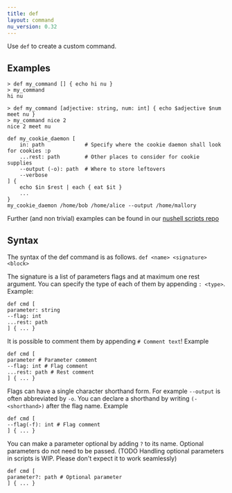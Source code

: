 ```yaml
---
title: def
layout: command
nu_version: 0.32
---
```


Use `def` to create a custom command.

## Examples

```shell
> def my_command [] { echo hi nu }
> my_command
hi nu
```

```shell
> def my_command [adjective: string, num: int] { echo $adjective $num meet nu }
> my_command nice 2
nice 2 meet nu
```

```shell
def my_cookie_daemon [
    in: path             # Specify where the cookie daemon shall look for cookies :p
    ...rest: path        # Other places to consider for cookie supplies
    --output (-o): path  # Where to store leftovers
    --verbose
] {
    echo $in $rest | each { eat $it }
    ...
}
my_cookie_daemon /home/bob /home/alice --output /home/mallory
```

Further (and non trivial) examples can be found in our [nushell scripts repo](https://github.com/nushell/nu_scripts)

## Syntax

The syntax of the def command is as follows.
`def <name> <signature> <block>`

The signature is a list of parameters flags and at maximum one rest argument. You can specify the type of each of them by appending `: <type>`.
Example:
```shell
def cmd [
parameter: string
--flag: int
...rest: path
] { ... }
```

It is possible to comment them by appending `# Comment text`!
Example
```shell
def cmd [
parameter # Parameter comment
--flag: int # Flag comment
...rest: path # Rest comment
] { ... }
```

Flags can have a single character shorthand form. For example `--output` is often abbreviated by `-o`. You can declare a shorthand by writing `(-<shorthand>)` after the flag name.
Example
```shell
def cmd [
--flag(-f): int # Flag comment
] { ... }
```

You can make a parameter optional by adding `?` to its name. Optional parameters do not need to be passed.
(TODO Handling optional parameters in scripts is WIP. Please don't expect it to work seamlessly)
```shell
def cmd [
parameter?: path # Optional parameter
] { ... }
```
